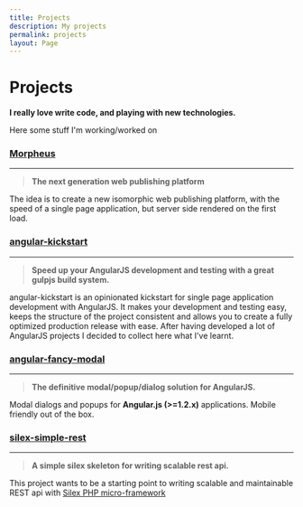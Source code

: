```yaml
---
title: Projects
description: My projects
permalink: projects
layout: Page
---
```


# Projects

**I really love write code, and playing with new technologies.**

Here some stuff I'm working/worked on


### [Morpheus](https://github.com/vesparny/morpheus)
---
>**The next generation web publishing platform**

The idea is to create a new isomorphic web publishing platform, with the speed of a single page application, but server side rendered on the first load.

### [angular-kickstart](http://vesparny.github.io/angular-kickstart)
---
>**Speed up your AngularJS development and testing with a great gulpjs build system.**

angular-kickstart is an opinionated kickstart for single page application development with AngularJS. It makes your development and testing easy, keeps the structure of the project consistent and allows you to create a fully optimized production release with ease. After having developed a lot of AngularJS projects I decided to collect here what I've learnt.

### [angular-fancy-modal](http://vesparny.github.io/angular-fancy-modal)
---
>**The definitive modal/popup/dialog solution for AngularJS.**

Modal dialogs and popups for **Angular.js (>=1.2.x)** applications. Mobile friendly out of the box.

### [silex-simple-rest](https://github.com/vesparny/silex-simple-rest)
---
>**A simple silex skeleton for writing scalable rest api.**

This project wants to be a starting point to writing scalable and maintainable REST api with [Silex PHP micro-framework](http://silex.sensiolabs.org/)
